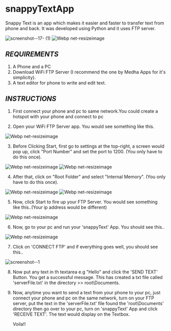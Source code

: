 # snappyTextApp
Snappy Text is an app which makes it easier and faster to transfer text from phone and back. It was developed using Python and it uses FTP server.

![screenshot--17- (1)](https://user-images.githubusercontent.com/59411943/131224523-a9ea8c79-cc80-42b3-a246-504d97f9aba3.jpg) ![Webp net-resizeimage](https://user-images.githubusercontent.com/59411943/131224585-917459f1-2a0c-4b67-8f65-3a10db95efa5.jpg)


***REQUIREMENTS***
----------------------------------------------------------

1. A Phone and a PC
2. Download WiFi FTP Server (I recommend the one by Medha Apps for it's simplicity).
3. A text editor for phone to write and edit text.



***INSTRUCTIONS***
----------------------------------------------------------

1. First connect your phone and pc to same network.You could create a hotspot with your phone and connect to pc

2. Open your WiFi FTP Server app. You would see something like this.

![Webp net-resizeimage](https://user-images.githubusercontent.com/59411943/131224951-d4bc7bbe-b580-4200-9271-34e1c0398a53.jpg)

3. Before Clicking Start, first go to settings at the top-right, a screen would pop up, click "Port Number" and set the port to 1200.
   (You only have to do this once).

![Webp net-resizeimage](https://user-images.githubusercontent.com/59411943/131225142-80709376-7094-4ad7-aa95-ba58517f457e.jpg)        ![Webp net-resizeimage](https://user-images.githubusercontent.com/59411943/131225256-9a390b61-42af-4833-b8ed-44f5de1771e4.jpg)

4. After that, click on "Root Folder" and select "Internal Memory". (You only have to do this once).

![Webp net-resizeimage](https://user-images.githubusercontent.com/59411943/131225220-3b5f5a88-e388-4dba-b0ec-217469e688c4.jpg)         ![Webp net-resizeimage](https://user-images.githubusercontent.com/59411943/131225292-4e7216bd-465f-464f-ba6f-6a5f59f8aec7.jpg)

5. Now, click Start to fire up your FTP Server. You would see something like this..(Your ip address would be different)

![Webp net-resizeimage](https://user-images.githubusercontent.com/59411943/131225000-9e80b06d-2b31-4db2-928c-d06239b982d3.jpg)

6. Now, go to your pc and run your 'snappyText' App. You should see this..

![Webp net-resizeimage](https://user-images.githubusercontent.com/59411943/131225384-efbc6026-7a70-42c7-b11a-fbffc1cfcf81.jpg)

7. Click on 'CONNECT FTP' and if everything goes well, you should see this..

![screenshot--1](https://user-images.githubusercontent.com/59411943/131225402-095507c5-7a6f-4417-81e7-a099e54642b7.jpg)


8. Now put any text in th textarea e.g "Hello" and click the 'SEND TEXT' Button. You get a successful message. This has created a txt
   file called 'serverFile.txt' in the directory >> root\\Documents.


9. Now, anytime you want to send a text from your phone to your pc, just connect your phone and pc on the same network, turn on 
   your FTP server, put the text in the 'serverFile.txt' file found the 'root\\Documents' directory then go over to your pc, turn 
   on 'snappyText' App and click 'RECEIVE TEXT'. The text would display on the Textbox.
   
   
  
   Voila!!
   
   


